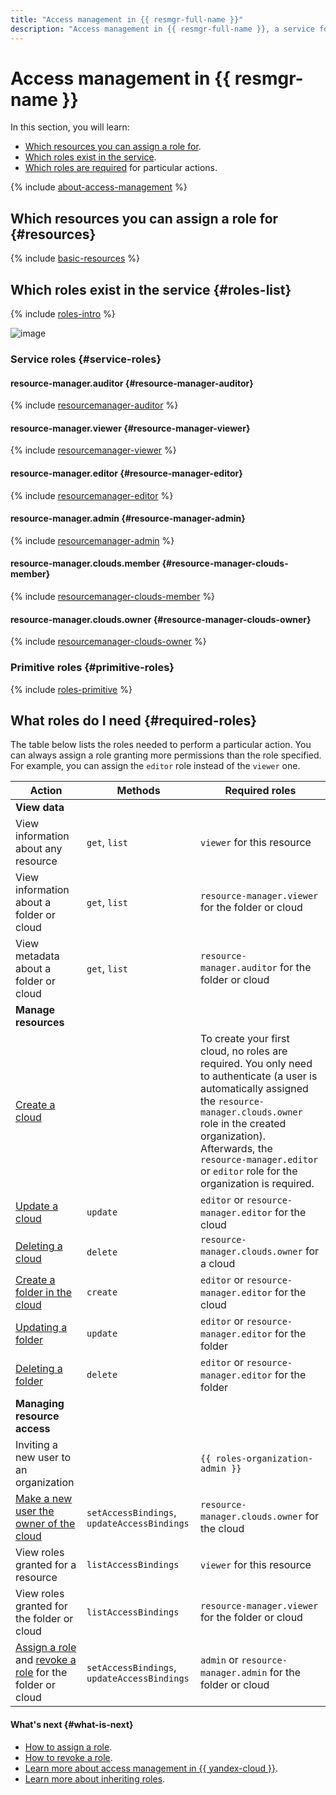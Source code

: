```yaml
---
title: "Access management in {{ resmgr-full-name }}"
description: "Access management in {{ resmgr-full-name }}, a service for structuring {{ yandex-cloud }} resources into folders. This section describes the resources for which you can assign a role, the roles existing in the service, and the roles required to perform a particular action."
---
```


# Access management in {{ resmgr-name }}

In this section, you will learn:
* [Which resources you can assign a role for](#resources).
* [Which roles exist in the service](#roles-list).
* [Which roles are required](#required-roles) for particular actions.

{% include [about-access-management](../../_includes/iam/about-access-management.md) %}

## Which resources you can assign a role for {#resources}

{% include [basic-resources](../../_includes/iam/basic-resources-for-access-control.md) %}

## Which roles exist in the service {#roles-list}

{% include [roles-intro](../../_includes/roles-intro.md) %}

![image](../../_assets/resource-manager/security/service-roles-hierarchy.svg)

### Service roles {#service-roles}

#### resource-manager.auditor {#resource-manager-auditor}

{% include [resourcemanager-auditor](../../_roles/resource-manager/auditor.md) %}

#### resource-manager.viewer {#resource-manager-viewer}

{% include [resourcemanager-viewer](../../_roles/resource-manager/viewer.md) %}

#### resource-manager.editor {#resource-manager-editor}

{% include [resourcemanager-editor](../../_roles/resource-manager/editor.md) %}

#### resource-manager.admin {#resource-manager-admin}

{% include [resourcemanager-admin](../../_roles/resource-manager/admin.md) %}

#### resource-manager.clouds.member {#resource-manager-clouds-member}

{% include [resourcemanager-clouds-member](../../_roles/resource-manager/clouds/member.md) %}

#### resource-manager.clouds.owner {#resource-manager-clouds-owner}

{% include [resourcemanager-clouds-owner](../../_roles/resource-manager/clouds/owner.md) %}


### Primitive roles {#primitive-roles}

{% include [roles-primitive](../../_includes/roles-primitive.md) %}

## What roles do I need {#required-roles}

The table below lists the roles needed to perform a particular action. You can always assign a role granting more permissions than the role specified. For example, you can assign the `editor` role instead of the `viewer` one.

| Action | Methods | Required roles |
----- | ----- | -----
| **View data** | |
| View information about any resource | `get`, `list` | `viewer` for this resource |
| View information about a folder or cloud | `get`, `list` | `resource-manager.viewer` for the folder or cloud |
| View metadata about a folder or cloud | `get`, `list` | `resource-manager.auditor` for the folder or cloud |
| **Manage resources** | |
| [Create a cloud](../operations/cloud/create.md) | | To create your first cloud, no roles are required. You only need to authenticate (a user is automatically assigned the `resource-manager.clouds.owner` role in the created organization). Afterwards, the `resource-manager.editor` or `editor` role for the organization is required. |
| [Update a cloud](../operations/cloud/update.md) | `update` | `editor` or `resource-manager.editor` for the cloud |
| [Deleting a cloud](../operations/cloud/delete.md) | `delete` | `resource-manager.clouds.owner` for a cloud |
| [Create a folder in the cloud](../operations/folder/create.md) | `create` | `editor` or `resource-manager.editor` for the cloud |
| [Updating a folder](../operations/folder/update.md) | `update` | `editor` or `resource-manager.editor` for the folder |
| [Deleting a folder](../operations/folder/delete.md) | `delete` | `editor` or `resource-manager.editor` for the folder |
| **Managing resource access** | |
| Inviting a new user to an organization | | `{{ roles-organization-admin }}` |
| [Make a new user the owner of the cloud](../operations/cloud/set-access-bindings.md) | `setAccessBindings`, `updateAccessBindings` | `resource-manager.clouds.owner` for the cloud |
| View roles granted for a resource | `listAccessBindings` | `viewer` for this resource |
| View roles granted for the folder or cloud | `listAccessBindings` | `resource-manager.viewer` for the folder or cloud |
| [Assign a role](../../iam/operations/roles/grant.md) and [revoke a role](../../iam/operations/roles/revoke.md) for the folder or cloud | `setAccessBindings`, `updateAccessBindings` | `admin` or `resource-manager.admin` for the folder or cloud |

#### What's next {#what-is-next}

* [How to assign a role](../../iam/operations/roles/grant.md).
* [How to revoke a role](../../iam/operations/roles/revoke.md).
* [Learn more about access management in {{ yandex-cloud }}](../../iam/concepts/access-control/index.md).
* [Learn more about inheriting roles](../../resource-manager/concepts/resources-hierarchy.md#access-rights-inheritance).
